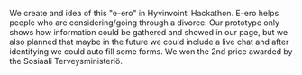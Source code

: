 We create and idea of this "e-ero" in Hyvinvointi Hackathon. E-ero helps people who are considering/going through a divorce. 
Our prototype only shows how information could be gathered and showed in our page, but we also planned that maybe in the future 
we could include a live chat and after identifying we could auto fill some forms. We won the 2nd price awarded by the Sosiaali 
Terveysministeriö.
